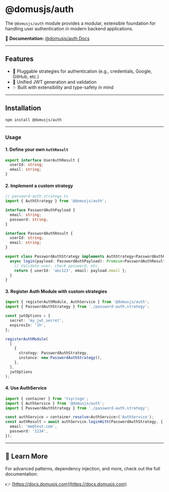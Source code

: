 # @domusjs/auth

The `@domusjs/auth` module provides a modular, extensible foundation for handling user authentication in modern backend applications.

📘 **Documentation:** [@domusjs/auth Docs](https://docs.domusjs.com/modules/auth/auth-introduction/)

---

## Features

- 🧩 Pluggable strategies for authentication (e.g., credentials, Google, GitHub, etc.)
- 🔐 Unified JWT generation and validation
- ✨ Built with extensibility and type-safety in mind

---

## Installation

```bash
npm install @domusjs/auth
```

---

### Usage

#### 1. Define your own `AuthResult`

```ts
export interface UserAuthResult {
  userId: string;
  email: string;
}
```

#### 2. Implement a custom strategy

```ts
// password-auth.strategy.ts
import { AuthStrategy } from '@domusjs/auth';

interface PasswordAuthPayload {
  email: string;
  password: string;
}

interface PasswordAuthResult {
  userId: string;
  email: string;
}

export class PasswordAuthStrategy implements AuthStrategy<PasswordAuthPayload, PasswordAuthResult> {
  async login(payload: PasswordAuthPayload): Promise<PasswordAuthResult> {
    // Validate user, check password, etc.
    return { userId: 'abc123', email: payload.email };
  }
}
```

#### 3. Register Auth Module with custom strategies

```ts
import { registerAuthModule, AuthService } from '@domusjs/auth';
import { PasswordAuthStrategy } from './password-auth.strategy';

const jwtOptions = {
  secret: 'my_jwt_secret',
  expiresIn: '1h',
};

registerAuthModule(
  [
    {
      strategy: PasswordAuthStrategy,
      instance: new PasswordAuthStrategy(),
    },
  ],
  jwtOptions
);
```

#### 4. Use AuthService

```ts
import { container } from 'tsyringe';
import { AuthService } from '@domusjs/auth';
import { PasswordAuthStrategy } from './password-auth.strategy';

const authService = container.resolve<AuthService>('AuthService');
const authResult = await authService.loginWith(PasswordAuthStrategy, {
  email: 'me@test.com',
  password: '1234',
});
```

---

## 🔗 Learn More

For advanced patterns, dependency injection, and more, check out the full documentation:

👉 [https://docs.domusjs.com](https://docs.domusjs.com)
